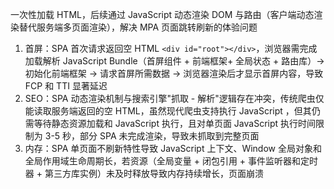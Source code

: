 一次性加载 HTML，后续通过 JavaScript 动态渲染 DOM 与路由（客户端动态渲染替代服务端多页面渲染），解决 MPA 页面跳转刷新的体验问题

1. 首屏：SPA 首次请求返回空 HTML `<div id="root"></div>`，浏览器需完成加载解析 JavaScript Bundle（首屏组件 + 前端框架+ 全局状态 + 路由库）-> 初始化前端框架 -> 请求首屏所需数据 -> 浏览器渲染后才显示首屏内容，导致 FCP 和 TTI 显著延迟
2. SEO：SPA 动态渲染机制与搜索引擎"抓取 - 解析"逻辑存在冲突，传统爬虫仅能读取服务端返回的空 HTML，虽然现代爬虫支持执行 JavaScript ，但其仍需等待静态资源加载和 JavaScript 执行，且对单页面 JavaScript 执行时间限制为 3-5 秒，部分 SPA 未完成渲染，导致未抓取到完整页面
3. 内存：SPA 单页面不刷新特性导致 JavaScript 上下文、Window 全局对象和全局作用域生命周期长，若资源（全局变量 + 闭包引用 + 事件监听器和定时器 + 第三方库实例）未及时释放导致内存持续增长，页面崩溃
